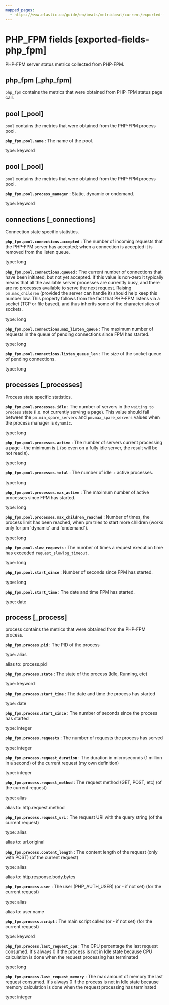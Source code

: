 ```yaml
---
mapped_pages:
  - https://www.elastic.co/guide/en/beats/metricbeat/current/exported-fields-php_fpm.html
---
```


# PHP_FPM fields [exported-fields-php_fpm]

PHP-FPM server status metrics collected from PHP-FPM.

## php_fpm [_php_fpm]

`php_fpm` contains the metrics that were obtained from PHP-FPM status page call.

## pool [_pool]

`pool` contains the metrics that were obtained from the PHP-FPM process pool.

**`php_fpm.pool.name`**
:   The name of the pool.

type: keyword


## pool [_pool]

`pool` contains the metrics that were obtained from the PHP-FPM process pool.

**`php_fpm.pool.process_manager`**
:   Static, dynamic or ondemand.

type: keyword


## connections [_connections]

Connection state specific statistics.

**`php_fpm.pool.connections.accepted`**
:   The number of incoming requests that the PHP-FPM server has accepted; when a connection is accepted it is removed from the listen queue.

type: long


**`php_fpm.pool.connections.queued`**
:   The current number of connections that have been initiated, but not yet accepted. If this value is non-zero it typically means that all the available server processes are currently busy, and there are no processes available to serve the next request. Raising `pm.max_children` (provided the server can handle it) should help keep this number low. This property follows from the fact that PHP-FPM listens via a socket (TCP or file based), and thus inherits some of the characteristics of sockets.

type: long


**`php_fpm.pool.connections.max_listen_queue`**
:   The maximum number of requests in the queue of pending connections since FPM has started.

type: long


**`php_fpm.pool.connections.listen_queue_len`**
:   The size of the socket queue of pending connections.

type: long


## processes [_processes]

Process state specific statistics.

**`php_fpm.pool.processes.idle`**
:   The number of servers in the `waiting to process` state (i.e. not currently serving a page). This value should fall between the `pm.min_spare_servers` and `pm.max_spare_servers` values when the process manager is `dynamic`.

type: long


**`php_fpm.pool.processes.active`**
:   The number of servers current processing a page - the minimum is `1` (so even on a fully idle server, the result will be not read `0`).

type: long


**`php_fpm.pool.processes.total`**
:   The number of idle + active processes.

type: long


**`php_fpm.pool.processes.max_active`**
:   The maximum number of active processes since FPM has started.

type: long


**`php_fpm.pool.processes.max_children_reached`**
:   Number of times, the process limit has been reached, when pm tries to start more children (works only for pm 'dynamic' and 'ondemand').

type: long


**`php_fpm.pool.slow_requests`**
:   The number of times a request execution time has exceeded `request_slowlog_timeout`.

type: long


**`php_fpm.pool.start_since`**
:   Number of seconds since FPM has started.

type: long


**`php_fpm.pool.start_time`**
:   The date and time FPM has started.

type: date


## process [_process]

process contains the metrics that were obtained from the PHP-FPM process.

**`php_fpm.process.pid`**
:   The PID of the process

type: alias

alias to: process.pid


**`php_fpm.process.state`**
:   The state of the process (Idle, Running, etc)

type: keyword


**`php_fpm.process.start_time`**
:   The date and time the process has started

type: date


**`php_fpm.process.start_since`**
:   The number of seconds since the process has started

type: integer


**`php_fpm.process.requests`**
:   The number of requests the process has served

type: integer


**`php_fpm.process.request_duration`**
:   The duration in microseconds (1 million in a second) of the current request (my own definition)

type: integer


**`php_fpm.process.request_method`**
:   The request method (GET, POST, etc) (of the current request)

type: alias

alias to: http.request.method


**`php_fpm.process.request_uri`**
:   The request URI with the query string (of the current request)

type: alias

alias to: url.original


**`php_fpm.process.content_length`**
:   The content length of the request (only with POST) (of the current request)

type: alias

alias to: http.response.body.bytes


**`php_fpm.process.user`**
:   The user (PHP_AUTH_USER) (or - if not set) (for the current request)

type: alias

alias to: user.name


**`php_fpm.process.script`**
:   The main script called (or - if not set) (for the current request)

type: keyword


**`php_fpm.process.last_request_cpu`**
:   The CPU percentage the last request consumed. It's always 0 if the process is not in Idle state because CPU calculation is done when the request processing has terminated

type: long


**`php_fpm.process.last_request_memory`**
:   The max amount of memory the last request consumed. It's always 0 if the process is not in Idle state because memory calculation is done when the request processing has terminated

type: integer


